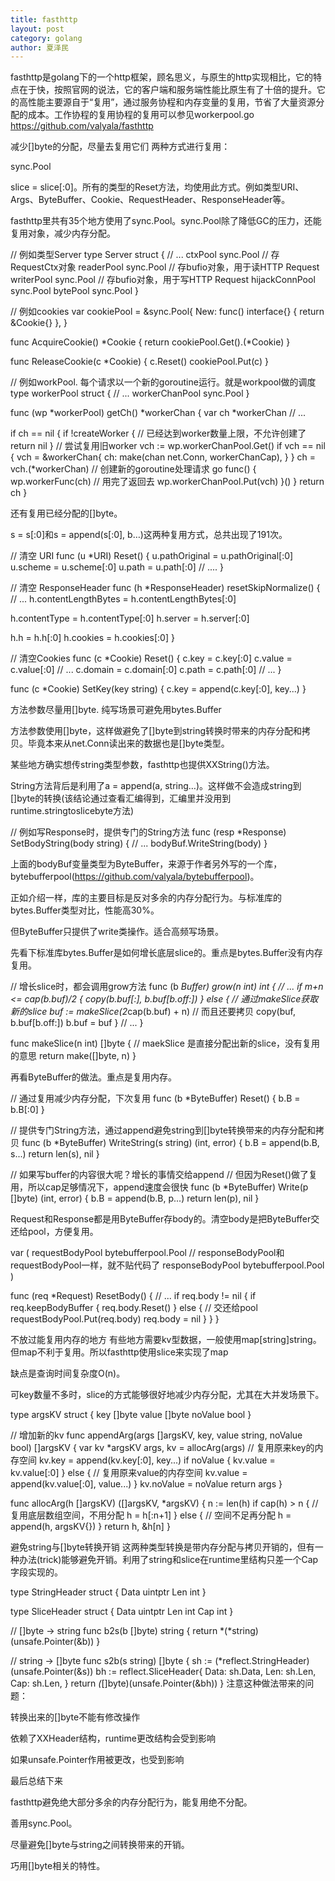 ```yaml
---
title: fasthttp
layout: post
category: golang
author: 夏泽民
---
```

fasthttp是golang下的一个http框架，顾名思义，与原生的http实现相比，它的特点在于快，按照官网的说法，它的客户端和服务端性能比原生有了十倍的提升。它的高性能主要源自于“复用”，通过服务协程和内存变量的复用，节省了大量资源分配的成本。工作协程的复用协程的复用可以参见​workerpool.go​
https://github.com/valyala/fasthttp
<!-- more -->
减少[]byte的分配，尽量去复用它们
两种方式进行复用：

sync.Pool

slice = slice[:0]。所有的类型的Reset方法，均使用此方式。例如类型URI、Args、ByteBuffer、Cookie、RequestHeader、ResponseHeader等。



fasthttp里共有35个地方使用了sync.Pool。sync.Pool除了降低GC的压力，还能复用对象，减少内存分配。

// 例如类型Server
type Server struct {
    // ...
    ctxPool        sync.Pool // 存RequestCtx对象
  readerPool     sync.Pool // 存bufio对象，用于读HTTP Request
  writerPool     sync.Pool // 存bufio对象，用于写HTTP Request
  hijackConnPool sync.Pool
  bytePool       sync.Pool
}


// 例如cookies
var cookiePool = &sync.Pool{
  New: func() interface{} {
    return &Cookie{}
  },
}

func AcquireCookie() *Cookie {
  return cookiePool.Get().(*Cookie)
}

func ReleaseCookie(c *Cookie) {
  c.Reset()
  cookiePool.Put(c)
}

// 例如workPool. 每个请求以一个新的goroutine运行。就是workpool做的调度
type workerPool struct {
    // ...
  workerChanPool sync.Pool
}

func (wp *workerPool) getCh() *workerChan {
  var ch *workerChan
  // ...

  if ch == nil {
    if !createWorker {
            // 已经达到worker数量上限，不允许创建了
      return nil
    }
        // 尝试复用旧worker
    vch := wp.workerChanPool.Get()
    if vch == nil {
      vch = &workerChan{
        ch: make(chan net.Conn, workerChanCap),
      }
    }
    ch = vch.(*workerChan)
        // 创建新的goroutine处理请求
    go func() {
      wp.workerFunc(ch)
            // 用完了返回去
      wp.workerChanPool.Put(vch)
    }()
  }
  return ch
}


还有复用已经分配的[]byte。

s = s[:0]和s = append(s[:0], b…)这两种复用方式，总共出现了191次。

// 清空 URI
func (u *URI) Reset() {
  u.pathOriginal = u.pathOriginal[:0]
  u.scheme = u.scheme[:0]
  u.path = u.path[:0]
    // ....
}

// 清空 ResponseHeader
func (h *ResponseHeader) resetSkipNormalize() {
  // ...
  h.contentLengthBytes = h.contentLengthBytes[:0]

  h.contentType = h.contentType[:0]
  h.server = h.server[:0]

  h.h = h.h[:0]
  h.cookies = h.cookies[:0]
}

// 清空Cookies
func (c *Cookie) Reset() {
  c.key = c.key[:0]
  c.value = c.value[:0]
  // ...
  c.domain = c.domain[:0]
  c.path = c.path[:0]
  // ...
}

func (c *Cookie) SetKey(key string) {
  c.key = append(c.key[:0], key...)
}


方法参数尽量用[]byte. 纯写场景可避免用bytes.Buffer

方法参数使用[]byte，这样做避免了[]byte到string转换时带来的内存分配和拷贝。毕竟本来从net.Conn读出来的数据也是[]byte类型。

某些地方确实想传string类型参数，fasthttp也提供XXString()方法。

String方法背后是利用了a = append(a, string…)。这样做不会造成string到[]byte的转换(该结论通过查看汇编得到，汇编里并没用到runtime.stringtoslicebyte方法)

// 例如写Response时，提供专门的String方法
func (resp *Response) SetBodyString(body string) {
  // ...
  bodyBuf.WriteString(body)
}


上面的bodyBuf变量类型为ByteBuffer，来源于作者另外写的一个库，bytebufferpool(https://github.com/valyala/bytebufferpool)。



正如介绍一样，库的主要目标是反对多余的内存分配行为。与标准库的bytes.Buffer类型对比，性能高30%。

但ByteBuffer只提供了write类操作。适合高频写场景。



先看下标准库bytes.Buffer是如何增长底层slice的。重点是bytes.Buffer没有内存复用。

// 增长slice时，都会调用grow方法
func (b *Buffer) grow(n int) int {
  // ...
  if m+n <= cap(b.buf)/2 {
    copy(b.buf[:], b.buf[b.off:])
  } else {
    // 通过makeSlice获取新的slice
    buf := makeSlice(2*cap(b.buf) + n)
    // 而且还要拷贝
    copy(buf, b.buf[b.off:])
    b.buf = buf
  }
    // ...
}

func makeSlice(n int) []byte {
    // maekSlice 是直接分配出新的slice，没有复用的意思
  return make([]byte, n)
}


再看ByteBuffer的做法。重点是复用内存。

// 通过复用减少内存分配，下次复用
func (b *ByteBuffer) Reset() {
  b.B = b.B[:0]
}

// 提供专门String方法，通过append避免string到[]byte转换带来的内存分配和拷贝
func (b *ByteBuffer) WriteString(s string) (int, error) {
  b.B = append(b.B, s...)
  return len(s), nil
}

// 如果写buffer的内容很大呢？增长的事情交给append
// 但因为Reset()做了复用，所以cap足够情况下，append速度会很快
func (b *ByteBuffer) Write(p []byte) (int, error) {
  b.B = append(b.B, p...)
  return len(p), nil
}


Request和Response都是用ByteBuffer存body的。清空body是把ByteBuffer交还给pool，方便复用。

var (
  requestBodyPool  bytebufferpool.Pool
  // responseBodyPool和requestBodyPool一样，就不贴代码了
  responseBodyPool bytebufferpool.Pool
)

func (req *Request) ResetBody() {
  // ...
  if req.body != nil {
    if req.keepBodyBuffer {
      req.body.Reset()
    } else {
      // 交还给pool
      requestBodyPool.Put(req.body)
      req.body = nil
    }
  }
}


不放过能复用内存的地方
有些地方需要kv型数据，一般使用map[string]string。但map不利于复用。所以fasthttp使用slice来实现了map

缺点是查询时间复杂度O(n)。

可key数量不多时，slice的方式能够很好地减少内存分配，尤其在大并发场景下。

type argsKV struct {
  key     []byte
  value   []byte
  noValue bool
}

// 增加新的kv
func appendArg(args []argsKV, key, value string, noValue bool) []argsKV {
  var kv *argsKV
  args, kv = allocArg(args)
  // 复用原来key的内存空间
  kv.key = append(kv.key[:0], key...)
  if noValue {
    kv.value = kv.value[:0]
  } else {
    // 复用原来value的内存空间
    kv.value = append(kv.value[:0], value...)
  }
  kv.noValue = noValue
  return args
}

func allocArg(h []argsKV) ([]argsKV, *argsKV) {
  n := len(h)
  if cap(h) > n {
    // 复用底层数组空间，不用分配
    h = h[:n+1]
  } else {
    // 空间不足再分配
    h = append(h, argsKV{})
  }
  return h, &h[n]
}


避免string与[]byte转换开销
这两种类型转换是带内存分配与拷贝开销的，但有一种办法(trick)能够避免开销。利用了string和slice在runtime里结构只差一个Cap字段实现的。

type StringHeader struct {
  Data uintptr
  Len  int
}

type SliceHeader struct {
  Data uintptr
  Len  int
  Cap  int
}

// []byte -> string
func b2s(b []byte) string {
  return *(*string)(unsafe.Pointer(&b))
}

// string -> []byte
func s2b(s string) []byte {
  sh := (*reflect.StringHeader)(unsafe.Pointer(&s))
  bh := reflect.SliceHeader{
    Data: sh.Data,
    Len:  sh.Len,
    Cap:  sh.Len,
  }
  return *(*[]byte)(unsafe.Pointer(&bh))
}
注意这种做法带来的问题：

转换出来的[]byte不能有修改操作

依赖了XXHeader结构，runtime更改结构会受到影响

如果unsafe.Pointer作用被更改，也受到影响





最后总结下来



fasthttp避免绝大部分多余的内存分配行为，能复用绝不分配。

善用sync.Pool。

尽量避免[]byte与string之间转换带来的开销。

巧用[]byte相关的特性。
